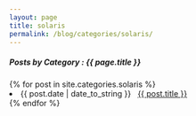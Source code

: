 ```yaml
---
layout: page
title: solaris
permalink: /blog/categories/solaris/
---
```


<h5> Posts by Category : {{ page.title }} </h5>

<div class="card">
{% for post in site.categories.solaris %}
 <li class="category-posts"><span>{{ post.date | date_to_string }}</span> &nbsp; <a href="{{ post.url }}">{{ post.title }}</a></li>
{% endfor %}
</div>